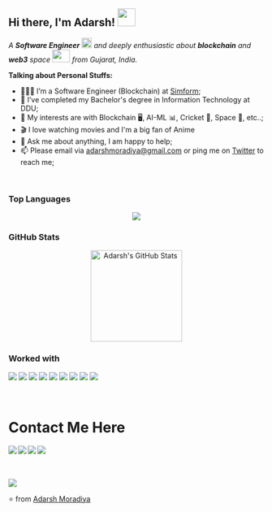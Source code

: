 ## Hi there, I'm Adarsh! <img src="https://raw.githubusercontent.com/TheDudeThatCode/TheDudeThatCode/master/Assets/Hi.gif" width=35 height=35>

<!--
**Adarsh-1806/Adarsh-1806** is a ✨ _special_ ✨ repository because its `README.md` (this file) appears on your GitHub profile.

Here are some ideas to get you started:

- 🔭 I’m currently working on ...
- 🌱 I’m currently learning ...
- 👯 I’m looking to collaborate on ...
- 🤔 I’m looking for help with ...
- 💬 Ask me about ...
- 📫 How to reach me: ...
- 😄 Pronouns: ...
- ⚡ Fun fact: ...
-->
<!-- ![Visitor Count](https://profile-counter.glitch.me/rajat-gajera/count.svg) -->
<!-- # Hey There <img src="https://github.com/TheDudeThatCode/TheDudeThatCode/raw/master/Assets/Earth.gif" width="30" /> -->
<p>
  <em>
    A <b>Software Engineer</b> <img src="https://raw.githubusercontent.com/TheDudeThatCode/TheDudeThatCode/master/Assets/Medal.gif" width=20 height=20> and deeply enthusiastic about  <b>blockchain</b> and <b>web3</b> space <img src="https://raw.githubusercontent.com/TheDudeThatCode/TheDudeThatCode/master/Assets/Developer.gif" width=35 height=25> from Gujarat, India.
  </em>
 </p>
 
**Talking about Personal Stuffs:**

- 👨🏽‍💻 I’m a Software Engineer (Blockchain)  at [Simform](https://www.simform.com/);
- 💼 I’ve completed my Bachelor's degree in Information Technology at DDU;
- 🤔 My interests are with Blockchain 🖥️, AI-ML 📊, Cricket 🏏, Space 🚀, etc..;
- 🎬 I love watching movies and I'm a big fan of Anime
- 💬 Ask me about anything, I am happy to help;
- 📫 Please email via adarshmoradiya@gmail.com or ping me on [Twitter](https://twitter.com/AdarshMoradiya) to reach me;
<br/> 
</em>

### Top Languages

<p align="center">
<a href = "https://github.com/Adarsh-1806">
  <img src="https://github-readme-stats.vercel.app/api/top-langs/?username=Adarsh-1806&hide=html,css&layout=compact&title_color=ffc857&icon_color=8ac926&text_color=daf7dc&bg_color=151515&card_width=400">
  </a>
</p>

### GitHub Stats

<p align="center">
  <a href="https://github.com/Adarsh-1806/Adarsh-1806" >
    <img align="center" src="https://github-readme-stats.vercel.app/api?username=Adarsh-1806&show_icons=true&line_height=27&count_private=true&title_color=ffffff&text_color=c9cacc&icon_color=2bbc8a&bg_color=1d1f21" alt="Adarsh's GitHub Stats" height="180px"/>
  </a>
 </p>
 
### Worked with 

<div align="left">
<img src="https://img.shields.io/badge/Solidity-9E9E9E?style=for-the-badge&logo=solidity&logoColor=black">
<img src="https://img.shields.io/badge/JavaScript-F7DF1E?style=for-the-badge&logo=javascript&logoColor=black">
<img src="https://img.shields.io/badge/React-20232A?style=for-the-badge&logo=react&logoColor=61DAFB">
<img src="https://img.shields.io/badge/Node.js-339933?style=for-the-badge&logo=nodedotjs&logoColor=white">
<img src="https://img.shields.io/badge/Express.js-000000?style=for-the-badge&logo=express&logoColor=white">
<img src="https://img.shields.io/badge/HTML5-E34F26?style=for-the-badge&logo=html5&logoColor=white">
<img src="https://img.shields.io/badge/CSS3-1572B6?style=for-the-badge&logo=css3&logoColor=white">
<img src="https://img.shields.io/badge/MongoDB-4EA94B?style=for-the-badge&logo=mongodb&logoColor=white">
<img src="https://img.shields.io/badge/Git-F05032?style=for-the-badge&logo=git&logoColor=white">
 <div/>

<br />


<br/>

# Contact Me Here
<a href=https://www.facebook.com> <img align="left" src="https://img.icons8.com/color/48/000000/facebook-new.png"></img></a>
<a href=hhttps://www.linkedin.com/in/adarsh-moradiya-142b4a19a/ > <img align="left" src="https://img.icons8.com/color/48/000000/linkedin.png"></img></a>
<a href=https://twitter.com/AdarshMoradiya > <img align="left" src="https://img.icons8.com/color/48/000000/twitter.png"></img></a>
<a href=https://www.instagram.com/__adarsh__003/ > <img align="left" src="https://img.icons8.com/color/48/000000/instagram-new.png"></img></a>

<br/>
<br/>
<br/>
 
 ![](https://komarev.com/ghpvc/?username=Adarsh-1806&color=dc143c)

⭐ from [Adarsh Moradiya](https://github.com/Adarsh-1806)
